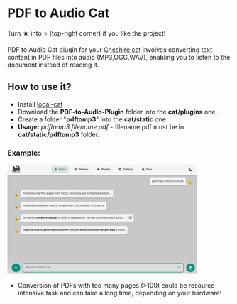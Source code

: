 # PDF to Audio Cat
Turn ★ into ⭐ (top-right corner) if you like the project!

PDF to Audio Cat plugin for your [Cheshire cat](https://github.com/cheshire-cat-ai/core) involves converting text content in PDF files into audio (MP3,OGG,WAV), enabling you to listen to the document instead of reading it.

## How to use it?
* Install [local-cat](https://github.com/cheshire-cat-ai/local-cat)
* Download the <b>PDF-to-Audio-Plugin</b> folder into the <b>cat/plugins</b> one. 
* Create a folder "<b>pdftomp3</b>" into the <b>cat/static</b> one.
* <b>Usage:</b> <i>pdftomp3 filename.pdf</i> - filename.pdf must be in <b>cat/static/pdftomp3</b> folder.

### Example:
<img width="85%" src="https://raw.githubusercontent.com/pazoff/PDF-to-Audio-Plugin/main/pdf-to-mp3-cat.png">

* Conversion of PDFs with too many pages (>100) could be resource intensive task and can take a long time, depending on your hardware!



